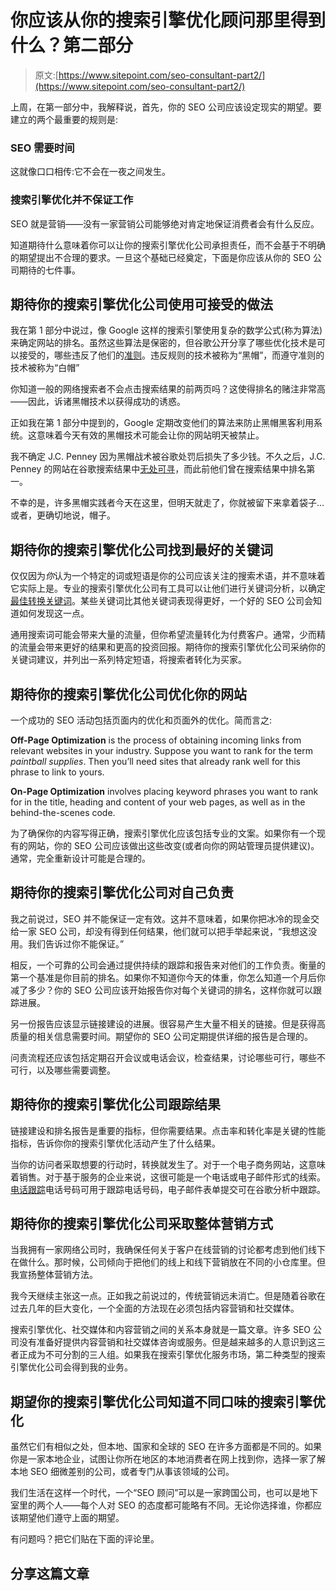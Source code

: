 # 你应该从你的搜索引擎优化顾问那里得到什么？第二部分

> 原文:[https://www.sitepoint.com/seo-consultant-part2/](https://www.sitepoint.com/seo-consultant-part2/)

上周，在第一部分中，我解释说，首先，你的 SEO 公司应该设定现实的期望。要建立的两个最重要的规则是:

### SEO 需要时间

这就像口口相传:它不会在一夜之间发生。

### 搜索引擎优化并不保证工作

SEO 就是营销——没有一家营销公司能够绝对肯定地保证消费者会有什么反应。

知道期待什么意味着你可以让你的搜索引擎优化公司承担责任，而不会基于不明确的期望提出不合理的要求。一旦这个基础已经奠定，下面是你应该从你的 SEO 公司期待的七件事。

## 期待你的搜索引擎优化公司使用可接受的做法

我在第 1 部分中说过，像 Google 这样的搜索引擎使用复杂的数学公式(称为算法)来确定网站的排名。虽然这些算法是保密的，但谷歌公开分享了哪些优化技术是可以接受的，哪些违反了他们的[准则](https://support.google.com/webmasters/answer/35769)。违反规则的技术被称为“黑帽”，而遵守准则的技术被称为“白帽”

你知道一般的网络搜索者不会点击搜索结果的前两页吗？这使得排名的赌注非常高——因此，诉诸黑帽技术以获得成功的诱惑。

正如我在第 1 部分中提到的，Google 定期改变他们的算法来防止黑帽黑客利用系统。这意味着今天有效的黑帽技术可能会让你的网站明天被禁止。

我不确定 J.C. Penney 因为黑帽战术被谷歌处罚后损失了多少钱。不久之后，J.C. Penney 的网站在谷歌搜索结果中[无处可寻](http://searchengineland.com/new-york-times-exposes-j-c-penney-link-scheme-that-causes-plummeting-rankings-in-google-64529)，而此前他们曾在搜索结果中排名第一。

不幸的是，许多黑帽实践者今天在这里，但明天就走了，你就被留下来拿着袋子…或者，更确切地说，帽子。

## 期待你的搜索引擎优化公司找到最好的关键词

仅仅因为*你*认为一个特定的词或短语是你的公司应该关注的搜索术语，并不意味着它实际上是。专业的搜索引擎优化公司有工具可以让他们进行关键词分析，以确定[最佳转换关键词](http://searchenginewatch.com/article/2258762/SEO-Keywords-Think-Conversions-Not-Rankings)。某些关键词比其他关键词表现得更好，一个好的 SEO 公司会知道如何发现这一点。

通用搜索词可能会带来大量的流量，但你希望流量转化为付费客户。通常，少而精的流量会带来更好的结果和更高的投资回报。期待你的搜索引擎优化公司采纳你的关键词建议，并列出一系列特定短语，将搜索者转化为买家。

## 期待你的搜索引擎优化公司优化你的网站

一个成功的 SEO 活动包括页面内的优化和页面外的优化。简而言之:

**Off-Page Optimization** is the process of obtaining incoming links from relevant websites in your industry. Suppose you want to rank for the term *paintball supplies*. Then you’ll need sites that already rank well for this phrase to link to yours.

**On-Page Optimization** involves placing keyword phrases you want to rank for in the title, heading and content of your web pages, as well as in the behind-the-scenes code.

为了确保你的内容写得正确，搜索引擎优化应该包括专业的文案。如果你有一个现有的网站，你的 SEO 公司应该做出这些改变(或者向你的网站管理员提供建议)。通常，完全重新设计可能是合理的。

## 期待你的搜索引擎优化公司对自己负责

我之前说过，SEO 并不能保证一定有效。这并不意味着，如果你把冰冷的现金交给一家 SEO 公司，却没有得到任何结果，他们就可以把手举起来说，“我想这没用。我们告诉过你不能保证。”

相反，一个可靠的公司会通过提供持续的跟踪和报告来对他们的工作负责。衡量的第一个基准是你目前的排名。如果你不知道你今天的体重，你怎么知道一个月后你减了多少？你的 SEO 公司应该开始报告你对每个关键词的排名，这样你就可以跟踪进展。

另一份报告应该显示链接建设的进展。很容易产生大量不相关的链接。但是获得高质量的相关信息需要时间。期望你的 SEO 公司定期提供详细的报告是合理的。

问责流程还应该包括定期召开会议或电话会议，检查结果，讨论哪些可行，哪些不可行，以及哪些需要调整。

## 期待你的搜索引擎优化公司跟踪结果

链接建设和排名报告是重要的指标，但你需要结果。点击率和转化率是关键的性能指标，告诉你你的搜索引擎优化活动产生了什么结果。

当你的访问者采取想要的行动时，转换就发生了。对于一个电子商务网站，这意味着销售。对于基于服务的企业来说，这很可能是一个电话或电子邮件形式的线索。[电话跟踪](http://www.haineslocalsearch.com/call-tracking/)电话号码可用于跟踪电话号码，电子邮件表单提交可在谷歌分析中跟踪。

## 期待你的搜索引擎优化公司采取整体营销方式

当我拥有一家网络公司时，我确保任何关于客户在线营销的讨论都考虑到他们线下在做什么。那时候，公司倾向于把他们的线上和线下营销放在不同的小仓库里。但我宣扬整体营销方法。

我今天继续主张这一点。正如我之前说过的，传统营销远未消亡。但是随着谷歌在过去几年的巨大变化，一个全面的方法现在必须包括内容营销和社交媒体。

搜索引擎优化、社交媒体和内容营销之间的关系本身就是一篇文章。许多 SEO 公司没有准备好提供内容营销和社交媒体咨询或服务。但是越来越多的人意识到这三者正成为不可分割的三人组。如果我在搜索引擎优化服务市场，第二种类型的搜索引擎优化公司会得到我的业务。

## 期望你的搜索引擎优化公司知道不同口味的搜索引擎优化

虽然它们有相似之处，但本地、国家和全球的 SEO 在许多方面都是不同的。如果你是一家本地企业，试图让你所在地区的本地消费者在网上找到你，选择一家了解本地 SEO 细微差别的公司，或者专门从事该领域的公司。

我们生活在这样一个时代，一个“SEO 顾问”可以是一家跨国公司，也可以是地下室里的两个人——每个人对 SEO 的态度都可能略有不同。无论你选择谁，你都应该期望他们遵守上面的期望。

有问题吗？把它们贴在下面的评论里。

## 分享这篇文章